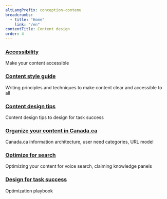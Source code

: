 ```yaml
---
altLangPrefix: conception-contenu
breadcrumbs:
  - title: "Home"
    link: "/en"
contentTitle: Content design
order: 4
---
```



<section class="gc-srvinfo mrgn-bttm-lg">
 <div class="row">
  <div class="wb-eqht">
    <section class="col-sm-6">
      <h3><a href="./accessibility">Accessibility</a></h3>
      <p>
        Make your content accessible
      </p>
    </section>
    <section class="col-sm-6">
      <h3><a href="https://www.canada.ca/en/treasury-board-secretariat/services/government-communications/canada-content-style-guide.html">Content style guide</a></h3>
      <p>
        Writing principles and techniques to make content clear and accessible to all
      </p>
    </section>
    <section class="col-sm-6">
      <h3><a href="./content-design-tips">Content design tips</a></h3>
      <p>Content design tips to design for task success</p>
    </section>
    <section class="col-sm-6">
      <h3><a href="./information-architecture">Organize your content in Canada.ca</a></h3>
      <p>
        Canada.ca information architecture, user need categories, URL model
      </p>
    </section>
    <section class="col-sm-6">
      <h3><a href="./search">Optimize for search</a></h3>
      <p>
        Optimizing your content for voice search, claiming knowledge panels
      </p>
    </section>
    <section class="col-sm-6">
      <h3><a href="./design-for-task-success">Design for task success</a></h3>
      <p>
        Optimization playbook
      </p>
    </section>
  </div>
</div>
</section>
